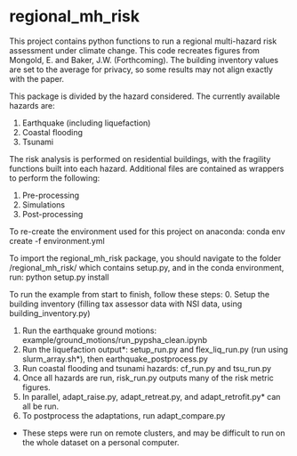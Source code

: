 # regional_mh_risk
This project contains python functions to run a regional multi-hazard risk assessment under climate change. This code recreates figures 
from Mongold, E. and Baker, J.W. (Forthcoming). The building inventory values are set to the average for privacy, so some results may not 
align exactly with the paper. 

This package is divided by the hazard considered. The currently available hazards are:
1. Earthquake (including liquefaction)
2. Coastal flooding
3. Tsunami

The risk analysis is performed on residential buildings, with the fragility functions built into each hazard. Additional files are contained as wrappers to perform the following:
1. Pre-processing
2. Simulations
3. Post-processing

To re-create the environment used for this project on anaconda: 
conda env create -f environment.yml

To import the regional_mh_risk package, you should navigate to the folder /regional_mh_risk/ which contains setup.py, and in the conda environment, run:
python setup.py install


To run the example from start to finish, follow these steps:
0. Setup the building inventory (filling tax assessor data with NSI data, using building_inventory.py)
1. Run the earthquake ground motions: example/ground_motions/run_pypsha_clean.ipynb
2. Run the liquefaction output*: setup_run.py and flex_liq_run.py (run using slurm_array.sh*), then earthquake_postprocess.py
3. Run coastal flooding and tsunami hazards: cf_run.py and tsu_run.py
4. Once all hazards are run, risk_run.py outputs many of the risk metric figures. 
5. In parallel, adapt_raise.py, adapt_retreat.py, and adapt_retrofit.py* can all be run. 
6. To postprocess the adaptations, run adapt_compare.py

* These steps were run on remote clusters, and may be difficult to run on the whole dataset on a personal computer. 